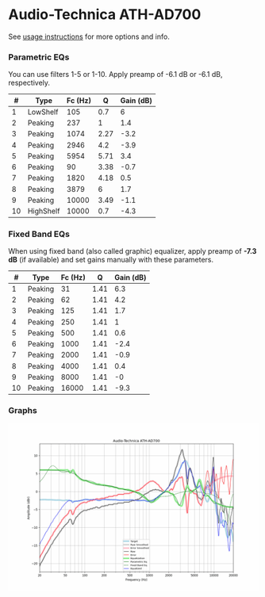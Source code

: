 # Audio-Technica ATH-AD700
See [usage instructions](https://github.com/jaakkopasanen/AutoEq#usage) for more options and info.

### Parametric EQs
You can use filters 1-5 or 1-10. Apply preamp of -6.1 dB or -6.1 dB, respectively.

|   # | Type      |   Fc (Hz) |    Q |   Gain (dB) |
|-----|-----------|-----------|------|-------------|
|   1 | LowShelf  |       105 | 0.7  |         6   |
|   2 | Peaking   |       237 | 1    |         1.4 |
|   3 | Peaking   |      1074 | 2.27 |        -3.2 |
|   4 | Peaking   |      2946 | 4.2  |        -3.9 |
|   5 | Peaking   |      5954 | 5.71 |         3.4 |
|   6 | Peaking   |        90 | 3.38 |        -0.7 |
|   7 | Peaking   |      1820 | 4.18 |         0.5 |
|   8 | Peaking   |      3879 | 6    |         1.7 |
|   9 | Peaking   |     10000 | 3.49 |        -1.1 |
|  10 | HighShelf |     10000 | 0.7  |        -4.3 |

### Fixed Band EQs
When using fixed band (also called graphic) equalizer, apply preamp of **-7.3 dB** (if available) and set gains manually with these parameters.

|   # | Type    |   Fc (Hz) |    Q |   Gain (dB) |
|-----|---------|-----------|------|-------------|
|   1 | Peaking |        31 | 1.41 |         6.3 |
|   2 | Peaking |        62 | 1.41 |         4.2 |
|   3 | Peaking |       125 | 1.41 |         1.7 |
|   4 | Peaking |       250 | 1.41 |         1   |
|   5 | Peaking |       500 | 1.41 |         0.6 |
|   6 | Peaking |      1000 | 1.41 |        -2.4 |
|   7 | Peaking |      2000 | 1.41 |        -0.9 |
|   8 | Peaking |      4000 | 1.41 |         0.4 |
|   9 | Peaking |      8000 | 1.41 |        -0   |
|  10 | Peaking |     16000 | 1.41 |        -9.3 |

### Graphs
![](./Audio-Technica%20ATH-AD700.png)

